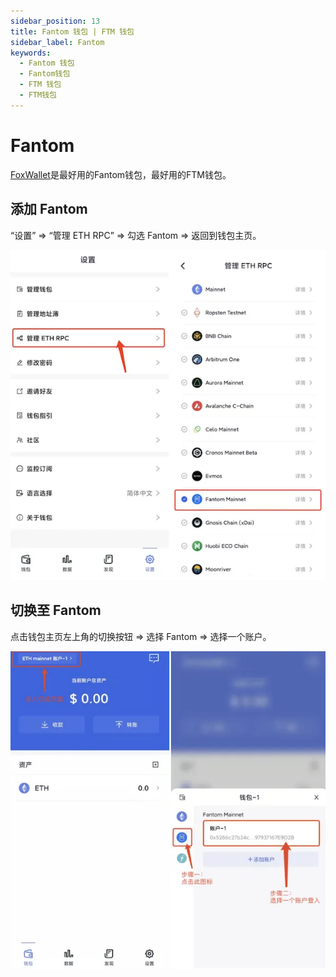 ```yaml
---
sidebar_position: 13
title: Fantom 钱包 | FTM 钱包
sidebar_label: Fantom
keywords:
  - Fantom 钱包
  - Fantom钱包
  - FTM 钱包
  - FTM钱包
---
```


# Fantom

[FoxWallet](https://foxwallet.com)是最好用的Fantom钱包，最好用的FTM钱包。

## 添加 Fantom

“设置” => “管理 ETH RPC” => 勾选 Fantom => 返回到钱包主页。

![](../img/add-fantom.webp)

## 切换至 Fantom

点击钱包主页左上角的切换按钮 => 选择 Fantom => 选择一个账户。

![](../img/switch-fantom.webp)